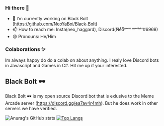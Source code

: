 ### Hi there 👋

- 🔭 I’m currently working on Black Bolt (https://github.com/NeoYaBoi/Black-Bolt)
- 📫 How to reach me: Insta(neo_haggard), Discord(Nͥeͣoͫʸᵒᵘʳ ᵐᵒᵗʰᵉʳ#6969)
- 😄 Pronouns: He/Him

### Colaborations ✨

Im always happy do do a colab on about anything. I realy love Discord bots in Javascript and Games in C#. Hit me up if your interested.

## Black Bolt 🕶

Black Bolt 🕶 is my open source Discord bot that is exlusive to the Meme Arcade server (https://discord.gg/ea7av4r4mh). But he does work in other servers we have verified.

![Anurag's GitHub stats](https://github-readme-stats.vercel.app/api?username=NeoYaBoi&count_private=true&show_icons=true) [![Top Langs](https://github-readme-stats.vercel.app/api/top-langs/?username=NeoYaBoi&langs_count=8)](https://github.com/anuraghazra/github-readme-stats)

